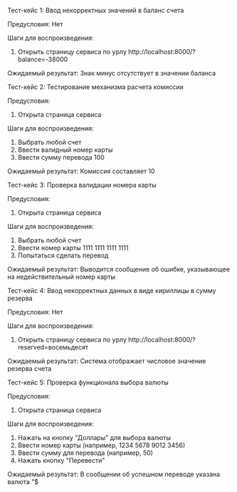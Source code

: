 Тест-кейс 1: Ввод некорректных значений в баланс счета

Предусловия:
Нет

Шаги для воспроизведения:
1. Открыть страницу сервиса по урлу http://localhost:8000/?balance=-38000

Ожидаемый результат:
Знак минус отсутствует в значении баланса


Тест-кейс 2: Тестирование механизма расчета комиссии

Предусловия:
1. Открыта страница сервиса

Шаги для воспроизведения:
1. Выбрать любой счет
2. Ввести валидный номер карты
3. Ввести сумму перевода 100

Ожидаемый результат:
Комиссия составляет 10


Тест-кейс 3: Проверка валидации номера карты

Предусловия:
1. Открыта страница сервиса

Шаги для воспроизведения:
1. Выбрать любой счет
2. Ввести номер карты 1111 1111 1111 1111
3. Попытаться сделать перевод

Ожидаемый результат:
Выводится сообщение об ошибке, указывающее на недействительный номер карты


Тест-кейс 4: Ввод некорректных данных в виде кириллицы в сумму резерва

Предусловия:
Нет

Шаги для воспроизведения:
1. Открыть страницу сервиса по урлу http://localhost:8000/?reserved=восемьдесят

Ожидаемый результат:
Система отображает числовое значение резерва счета


Тест-кейс 5: Проверка функционала выбора валюты

Предусловия:
1. Открыта страница сервиса

Шаги для воспроизведения:
1. Нажать на кнопку "Доллары" для выбора валюты
2. Ввести номер карты (например, 1234 5678 9012 3456)
3. Ввести сумму для перевода (например, 50)
4. Нажать кнопку "Перевести"

Ожидаемый результат:
В сообщении об успешном переводе указана валюта "$